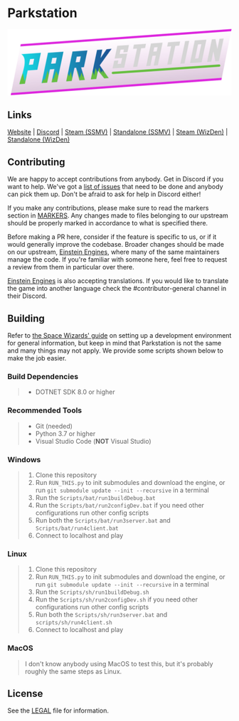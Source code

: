 # Parkstation

<p align="center"><img src="https://raw.githubusercontent.com/Simple-Station/Parkstation-Friendly-Chainsaw/master/Resources/Textures/Logo/logo.png" width="1080px" /></p>


## Links

  [Website](https://simplestation.org)
| [Discord](https://discord.gg/49KeKwXc8g)
| [Steam (SSMV)](https://store.steampowered.com/app/2585480/Space_Station_Multiverse/)
| [Standalone (SSMV)](https://spacestationmultiverse.com/downloads/)
| [Steam (WizDen)](https://store.steampowered.com/app/1255460/Space_Station_14/)
| [Standalone (WizDen)](https://spacestation14.io/about/nightlies/)


## Contributing

We are happy to accept contributions from anybody.
Get in Discord if you want to help.
We've got a [list of issues](https://github.com/Simple-Station/Parkstation-Friendly-Chainsaw/issues) that need to be done and anybody can pick them up.
Don't be afraid to ask for help in Discord either!

If you make any contributions, please make sure to read the markers section in [MARKERS](https://github.com/Simple-Station/Parkstation-Friendly-Chainsaw/blob/master/MARKERS.md).
Any changes made to files belonging to our upstream should be properly marked in accordance to what is specified there.

Before making a PR here, consider if the feature is specific to us, or if it would generally improve the codebase.
Broader changes should be made on our upstream, [Einstein Engines](https://github.com/Simple-Station/Einstein-Engines), where many of the same maintainers manage the code.
If you're familiar with someone here, feel free to request a review from them in particular over there.

[Einstein Engines](https://github.com/Simple-Station/Einstein-Engines) is also accepting translations.
If you would like to translate the game into another language check the #contributor-general channel in their Discord.


## Building

Refer to [the Space Wizards' guide](https://docs.spacestation14.com/en/general-development/setup/setting-up-a-development-environment.html) on setting up a development environment for general information, but keep in mind that Parkstation is not the same and many things may not apply.
We provide some scripts shown below to make the job easier.

### Build Dependencies

> - DOTNET SDK 8.0 or higher

### Recommended Tools

> - Git (needed)
> - Python 3.7 or higher
> - Visual Studio Code (**NOT** Visual Studio)

### Windows

> 1. Clone this repository
> 2. Run `RUN_THIS.py` to init submodules and download the engine, or run `git submodule update --init --recursive` in a terminal
> 3. Run the `Scripts/bat/run1buildDebug.bat`
> 4. Run the `Scripts/bat/run2configDev.bat` if you need other configurations run other config scripts
> 5. Run both the `Scripts/bat/run3server.bat` and `Scripts/bat/run4client.bat`
> 6. Connect to localhost and play

### Linux

> 1. Clone this repository
> 2. Run `RUN_THIS.py` to init submodules and download the engine, or run `git submodule update --init --recursive` in a terminal
> 3. Run the `Scripts/sh/run1buildDebug.sh`
> 4. Run the `Scripts/sh/run2configDev.sh` if you need other configurations run other config scripts
> 5. Run both the `Scripts/sh/run3server.bat` and `scripts/sh/run4client.sh`
> 6. Connect to localhost and play

### MacOS

> I don't know anybody using MacOS to test this, but it's probably roughly the same steps as Linux.


## License

See the [LEGAL](https://github.com/Simple-Station/Parkstation-Friendly-Chainsaw/blob/master/LEGAL.md) file for information.
